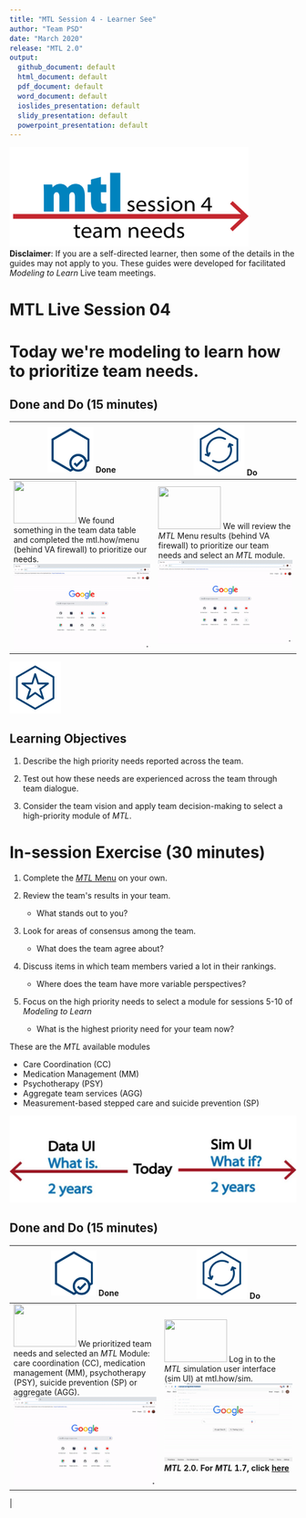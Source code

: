 ```yaml
---
title: "MTL Session 4 - Learner See"
author: "Team PSD"
date: "March 2020"
release: "MTL 2.0"
output: 
  github_document: default
  html_document: default
  pdf_document: default
  word_document: default
  ioslides_presentation: default
  slidy_presentation: default
  powerpoint_presentation: default
---
```


[<img src = "https://github.com/lzim/teampsd/blob/master/resources/title_slides/mtl_s04_teamneeds_title.png"
     height = "175" width = "420">](#DontLink)  
**Disclaimer**: If you are a self-directed learner, then some of the details in the guides may not apply to you. These guides were developed for facilitated *Modeling to Learn* Live team meetings.
# MTL Live Session 04

# Today we're modeling to learn how to prioritize team needs.

## Done and Do (15 minutes)
<!-- Do/Done Tables -->
| [<img src = "https://github.com/lzim/teampsd/blob/master/resources/icons/done.png" height = "80" width = "80">](#DontLink) **Done** | [<img src = "https://github.com/lzim/teampsd/blob/master/resources/icons/do.png" height = "90" width = "90">](#DontLink) **Do** |
| --- | --- | 
|[<img src = "https://raw.githubusercontent.com/lzim/teampsd/master/resources/logos/mtl_how_menu.png" height = "75" width = "110">](http://mtl.how/menu) We found something in the team data table and completed the mtl.how/menu (behind VA firewall) to prioritize our needs. [![](https://raw.githubusercontent.com/lzim/teampsd/master/resources/gifs/mtl_2.0/mtl_menu.gif)](#DontLink)| [<img src = "https://raw.githubusercontent.com/lzim/teampsd/master/resources/logos/mtl_how_menu.png" height = "75" width = "110">](http://mtl.how/menu) We will review the _MTL_ Menu results (behind VA firewall) to prioritize our team needs and select an _MTL_ module. [![](https://raw.githubusercontent.com/lzim/teampsd/master/resources/gifs/mtl_2.0/mtl_menu.gif)](#DontLink)| 

<!-- Learning Objectives Icon --> 
[<img src = "https://github.com/lzim/teampsd/blob/master/resources/icons/learning_objectives.png" height = "90" width = "90" style ="display: inline-block"/>](#DontLink)

## Learning Objectives

1. Describe the high priority needs reported across the team.

2. Test out how these needs are experienced across the team through team dialogue.

3. Consider the team vision and apply team decision-making to select a high-priority module of *MTL*.

# In-session Exercise (30 minutes)

1. Complete the [*MTL* Menu](https://mtl.how/menu) on your own.

2. Review the team's results in your team. 
    + What stands out to you?

3. Look for areas of consensus among the team. 
    + What does the team agree about?

4. Discuss items in which team members varied a lot in their rankings. 
    + Where does the team have more variable perspectives?

5. Focus on the high priority needs to select a module for sessions 5-10 of *Modeling to Learn*
    + What is the highest priority need for your team now?

These are the *MTL* available modules
- Care Coordination (CC)
- Medication Management (MM)
- Psychotherapy (PSY)
- Aggregate team services (AGG)
- Measurement-based stepped care and suicide prevention (SP)

[<img src = "https://raw.githubusercontent.com/lzim/teampsd/master/resources/illustrations/data_ui_sim_ui.png">](#DontLink)

## Done and Do (15 minutes)
<!-- Do/Done Tables -->
| [<img src = "https://github.com/lzim/teampsd/blob/master/resources/icons/done.png" height = "80" width = "80">](#DontLink) **Done** | [<img src = "https://github.com/lzim/teampsd/blob/master/resources/icons/do.png" height = "90" width = "90">](#DontLink) **Do** |
| --- | --- | 
| [<img src = "https://raw.githubusercontent.com/lzim/teampsd/master/resources/logos/mtl_how_menu.png" height = "75" width = "110">](http://mtl.how/menu) We prioritized team needs and selected an _MTL_ Module: care coordination (CC), medication management (MM), psychotherapy (PSY), suicide prevention (SP) or aggregate (AGG). [![](https://raw.githubusercontent.com/lzim/teampsd/master/resources/gifs/mtl_2.0/mtl_menu.gif)](#DontLink)| [<img src = "https://github.com/lzim/teampsd/blob/master/resources/logos/mtl_how_sim.png" height = "75" width = "110">](http://mtl.how/sim) Log in to the _MTL_ simulation user interface (sim UI) at mtl.how/sim. [![](https://raw.githubusercontent.com/lzim/teampsd/master/resources/gifs/mtl_2.0/sim_ui_1.gif)](#DontLink)**_MTL_ 2.0. For _MTL_ 1.7, click [here](https://github.com/lzim/mtl/blob/master/release_1.7/mtl_session04_see.md)**
|
